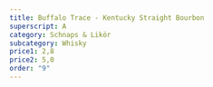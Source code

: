 ```yaml
---
title: Buffalo Trace - Kentucky Straight Bourbon
superscript: A
category: Schnaps & Likör
subcategory: Whisky
price1: 2,8
price2: 5,0
order: "9"
---
```

